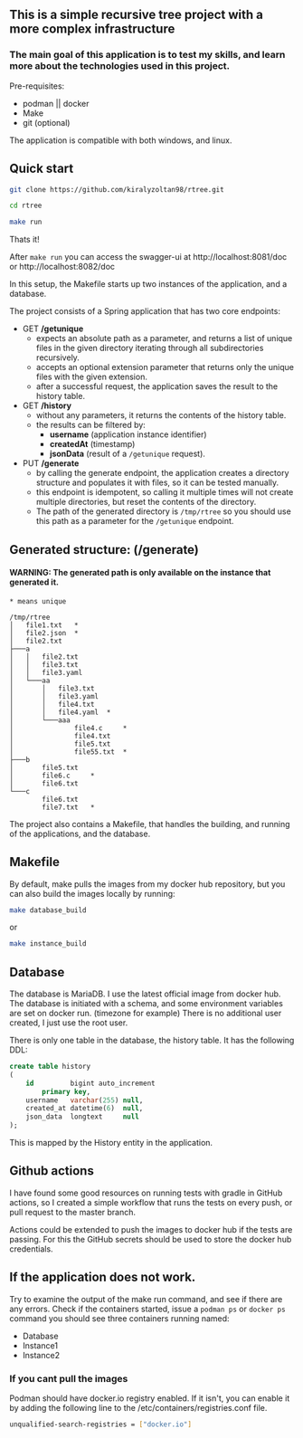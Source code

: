 ## This is a simple recursive tree project with a more complex infrastructure
### The main goal of this application is to test my skills, and learn more about the technologies used in this project.

Pre-requisites:
 - podman || docker
 - Make
 - git (optional)

The application is compatible with both windows, and linux.

## Quick start
```bash
git clone https://github.com/kiralyzoltan98/rtree.git
```
```bash
cd rtree
```
```bash
make run
```
Thats it! 

After `make run` you can access the swagger-ui at http://localhost:8081/doc or http://localhost:8082/doc

In this setup, the Makefile starts up two instances of the application, and a database.

The project consists of a Spring application that has two core endpoints:
 - GET **/getunique**
   - expects an absolute path as a parameter, and returns a list of unique files in the given directory iterating through all subdirectories recursively.
   - accepts an optional extension parameter that returns only the unique files with the given extension.
   - after a successful request, the application saves the result to the history table.
 - GET **/history**
   - without any parameters, it returns the contents of the history table.
   - the results can be filtered by:
     - **username** (application instance identifier)
     - **createdAt** (timestamp)
     - **jsonData** (result of a `/getunique` request).
 - PUT **/generate**
   - by calling the generate endpoint, the application creates a directory structure and populates it with files, so it can be tested manually.
   - this endpoint is idempotent, so calling it multiple times will not create multiple directories, but reset the contents of the directory.
   - The path of the generated directory is `/tmp/rtree` so you should use this path as a parameter for the `/getunique` endpoint.

## Generated structure: (/generate)
#### WARNING: The generated path is only available on the instance that generated it.
``* means unique``
```text
/tmp/rtree
│   file1.txt   *
│   file2.json  *
│   file2.txt
├───a
│   │   file2.txt
│   │   file3.txt
│   │   file3.yaml
│   └───aa
│       │   file3.txt
│       │   file3.yaml
│       │   file4.txt
│       │   file4.yaml  *
│       └───aaa
│               file4.c     *
│               file4.txt
│               file5.txt
│               file55.txt  *
├───b
│       file5.txt
│       file6.c     *
│       file6.txt
└───c
        file6.txt
        file7.txt   *
```

The project also contains a Makefile, that handles the building, and running of the applications, and the database.

## Makefile
By default, make pulls the images from my docker hub repository, but you can also build the images locally by running:
```bash
make database_build
```
or
```bash
make instance_build
```

## Database
The database is MariaDB. I use the latest official image from docker hub.
The database is initiated with a schema, and some environment variables are set on docker run. (timezone for example)
There is no additional user created, I just use the root user.

There is only one table in the database, the history table.
It has the following DDL:
```sql
create table history
(
    id         bigint auto_increment
        primary key,
    username   varchar(255) null,
    created_at datetime(6)  null,
    json_data  longtext     null
);
```

This is mapped by the History entity in the application.

## Github actions
I have found some good resources on running tests with gradle in GitHub actions, so I created a simple workflow that runs the tests on every push, or pull request to the master branch.

Actions could be extended to push the images to docker hub if the tests are passing.
For this the GitHub secrets should be used to store the docker hub credentials.

##  If the application does not work.
Try to examine the output of the make run command, and see if there are any errors.
Check if the containers started, issue a `podman ps` or `docker ps` command you should see three containers running named:
- Database
- Instance1
- Instance2

### If you cant pull the images
Podman should have docker.io registry enabled.
If it isn't, you can enable it by adding the following line to the /etc/containers/registries.conf file.
```bash
unqualified-search-registries = ["docker.io"]
```